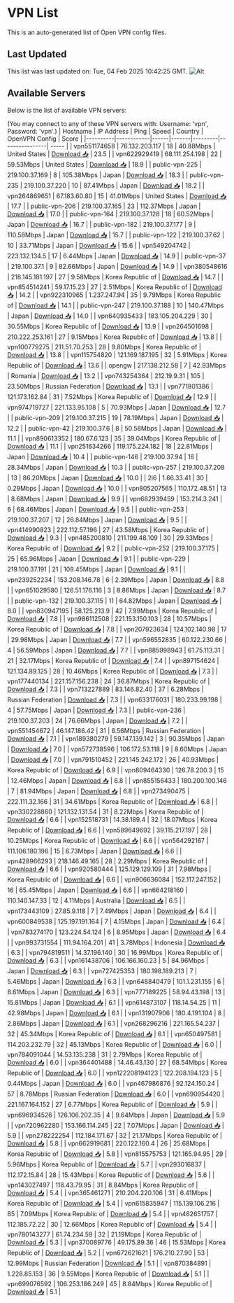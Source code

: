 # VPN List

This is an auto-generated list of Open VPN config files.

## Last Updated

This list was last updated on: Tue, 04 Feb 2025 10:42:25 GMT.
![Alt](https://repobeats.axiom.co/api/embed/186b98318ef1479477931607c1ad7d823f12451f.svg "Repobeats analytics image")

## Available Servers

Below is the list of available VPN servers:

(You may connect to any of these VPN servers with: Username: 'vpn', Password: 'vpn'.)
| Hostname | IP Address | Ping | Speed | Country | OpenVPN Config | Score |
|----------|------------|------|-------|---------|----------------| ----- |
| vpn551174658 | 76.132.203.117 | 18 | 40.88Mbps | United States | [Download 📥](./configs/server_0_US.ovpn) | 23.5 |
| vpn622929419 | 68.111.254.198 | 22 | 59.53Mbps | United States | [Download 📥](./configs/server_1_US.ovpn) | 18.9 |
| public-vpn-225 | 219.100.37.169 | 8 | 105.38Mbps | Japan | [Download 📥](./configs/server_2_JP.ovpn) | 18.3 |
| public-vpn-235 | 219.100.37.220 | 10 | 87.41Mbps | Japan | [Download 📥](./configs/server_3_JP.ovpn) | 18.2 |
| vpn264869651 | 67.183.60.80 | 15 | 41.01Mbps | United States | [Download 📥](./configs/server_4_US.ovpn) | 17.7 |
| public-vpn-206 | 219.100.37.165 | 23 | 112.37Mbps | Japan | [Download 📥](./configs/server_5_JP.ovpn) | 17.0 |
| public-vpn-164 | 219.100.37.128 | 18 | 60.52Mbps | Japan | [Download 📥](./configs/server_6_JP.ovpn) | 16.7 |
| public-vpn-182 | 219.100.37.177 | 9 | 110.58Mbps | Japan | [Download 📥](./configs/server_7_JP.ovpn) | 15.7 |
| public-vpn-122 | 219.100.37.62 | 10 | 33.71Mbps | Japan | [Download 📥](./configs/server_8_JP.ovpn) | 15.6 |
| vpn549204742 | 223.132.134.5 | 17 | 6.44Mbps | Japan | [Download 📥](./configs/server_9_JP.ovpn) | 14.9 |
| public-vpn-37 | 219.100.37.1 | 9 | 82.66Mbps | Japan | [Download 📥](./configs/server_10_JP.ovpn) | 14.9 |
| vpn380548616 | 218.145.181.197 | 27 | 9.58Mbps | Korea Republic of | [Download 📥](./configs/server_11_KR.ovpn) | 14.7 |
| vpn854514241 | 59.17.15.23 | 27 | 2.51Mbps | Korea Republic of | [Download 📥](./configs/server_12_KR.ovpn) | 14.2 |
| vpn922310965 | 1.237.247.94 | 35 | 9.79Mbps | Korea Republic of | [Download 📥](./configs/server_13_KR.ovpn) | 14.1 |
| public-vpn-247 | 219.100.37.188 | 10 | 140.47Mbps | Japan | [Download 📥](./configs/server_14_JP.ovpn) | 14.0 |
| vpn640935433 | 183.105.204.229 | 30 | 30.55Mbps | Korea Republic of | [Download 📥](./configs/server_15_KR.ovpn) | 13.9 |
| vpn264501698 | 210.222.253.161 | 27 | 9.15Mbps | Korea Republic of | [Download 📥](./configs/server_16_KR.ovpn) | 13.8 |
| vpn100779275 | 211.51.70.253 | 28 | 9.80Mbps | Korea Republic of | [Download 📥](./configs/server_17_KR.ovpn) | 13.8 |
| vpn115754820 | 121.169.187.195 | 32 | 5.91Mbps | Korea Republic of | [Download 📥](./configs/server_18_KR.ovpn) | 13.6 |
| opengw | 217.138.212.58 | 7 | 42.93Mbps | Romania | [Download 📥](./configs/server_19_RO.ovpn) | 13.2 |
| vpn743254364 | 212.19.9.31 | 105 | 23.50Mbps | Russian Federation | [Download 📥](./configs/server_20_RU.ovpn) | 13.1 |
| vpn771801386 | 121.173.162.84 | 31 | 7.52Mbps | Korea Republic of | [Download 📥](./configs/server_21_KR.ovpn) | 12.9 |
| vpn974719727 | 221.133.95.108 | 5 | 70.93Mbps | Japan | [Download 📥](./configs/server_22_JP.ovpn) | 12.7 |
| public-vpn-209 | 219.100.37.215 | 19 | 78.19Mbps | Japan | [Download 📥](./configs/server_23_JP.ovpn) | 12.2 |
| public-vpn-42 | 219.100.37.6 | 8 | 50.58Mbps | Japan | [Download 📥](./configs/server_24_JP.ovpn) | 11.1 |
| vpn890613352 | 180.67.6.123 | 35 | 39.04Mbps | Korea Republic of | [Download 📥](./configs/server_25_KR.ovpn) | 11.1 |
| vpn251634266 | 119.175.224.182 | 18 | 22.81Mbps | Japan | [Download 📥](./configs/server_26_JP.ovpn) | 10.4 |
| public-vpn-146 | 219.100.37.94 | 16 | 28.34Mbps | Japan | [Download 📥](./configs/server_27_JP.ovpn) | 10.3 |
| public-vpn-257 | 219.100.37.208 | 13 | 86.20Mbps | Japan | [Download 📥](./configs/server_28_JP.ovpn) | 10.0 |
| 2i6 | 1.66.33.41 | 30 | 0.29Mbps | Japan | [Download 📥](./configs/server_29_JP.ovpn) | 10.0 |
| vpn805207565 | 110.172.48.51 | 13 | 8.68Mbps | Japan | [Download 📥](./configs/server_30_JP.ovpn) | 9.9 |
| vpn682939459 | 153.214.3.241 | 6 | 68.46Mbps | Japan | [Download 📥](./configs/server_31_JP.ovpn) | 9.5 |
| public-vpn-253 | 219.100.37.207 | 12 | 26.84Mbps | Japan | [Download 📥](./configs/server_32_JP.ovpn) | 9.5 |
| vpn414990823 | 222.112.57.196 | 27 | 43.58Mbps | Korea Republic of | [Download 📥](./configs/server_33_KR.ovpn) | 9.3 |
| vpn485200810 | 211.199.48.109 | 30 | 29.33Mbps | Korea Republic of | [Download 📥](./configs/server_34_KR.ovpn) | 9.2 |
| public-vpn-252 | 219.100.37.175 | 25 | 65.96Mbps | Japan | [Download 📥](./configs/server_35_JP.ovpn) | 9.1 |
| public-vpn-229 | 219.100.37.191 | 21 | 109.45Mbps | Japan | [Download 📥](./configs/server_36_JP.ovpn) | 9.1 |
| vpn239252234 | 153.208.146.78 | 6 | 2.39Mbps | Japan | [Download 📥](./configs/server_37_JP.ovpn) | 8.8 |
| vpn651029580 | 126.51.176.116 | 3 | 8.86Mbps | Japan | [Download 📥](./configs/server_38_JP.ovpn) | 8.7 |
| public-vpn-132 | 219.100.37.115 | 11 | 64.82Mbps | Japan | [Download 📥](./configs/server_39_JP.ovpn) | 8.0 |
| vpn830947195 | 58.125.213.9 | 42 | 7.99Mbps | Korea Republic of | [Download 📥](./configs/server_40_KR.ovpn) | 7.8 |
| vpn986112508 | 221.153.150.103 | 28 | 10.57Mbps | Korea Republic of | [Download 📥](./configs/server_41_KR.ovpn) | 7.8 |
| vpn207923634 | 124.102.140.98 | 17 | 29.98Mbps | Japan | [Download 📥](./configs/server_42_JP.ovpn) | 7.7 |
| vpn596552835 | 60.122.230.66 | 4 | 56.59Mbps | Japan | [Download 📥](./configs/server_43_JP.ovpn) | 7.7 |
| vpn885998943 | 61.75.113.31 | 21 | 32.17Mbps | Korea Republic of | [Download 📥](./configs/server_44_KR.ovpn) | 7.4 |
| vpn897154624 | 121.134.89.125 | 28 | 10.46Mbps | Korea Republic of | [Download 📥](./configs/server_45_KR.ovpn) | 7.3 |
| vpn177440134 | 221.157.156.238 | 24 | 36.87Mbps | Korea Republic of | [Download 📥](./configs/server_46_KR.ovpn) | 7.3 |
| vpn713227889 | 83.146.82.40 | 37 | 6.28Mbps | Russian Federation | [Download 📥](./configs/server_47_RU.ovpn) | 7.3 |
| vpn633176031 | 180.233.99.198 | 4 | 57.75Mbps | Japan | [Download 📥](./configs/server_48_JP.ovpn) | 7.3 |
| public-vpn-236 | 219.100.37.203 | 24 | 76.66Mbps | Japan | [Download 📥](./configs/server_49_JP.ovpn) | 7.2 |
| vpn551454672 | 46.147.186.42 | 31 | 6.56Mbps | Russian Federation | [Download 📥](./configs/server_50_RU.ovpn) | 7.1 |
| vpn189380279 | 59.147.139.142 | 3 | 90.35Mbps | Japan | [Download 📥](./configs/server_51_JP.ovpn) | 7.0 |
| vpn572738596 | 106.172.53.118 | 9 | 8.60Mbps | Japan | [Download 📥](./configs/server_52_JP.ovpn) | 7.0 |
| vpn791510452 | 221.145.242.172 | 26 | 40.93Mbps | Korea Republic of | [Download 📥](./configs/server_53_KR.ovpn) | 6.9 |
| vpn809464330 | 126.78.200.3 | 15 | 12.46Mbps | Japan | [Download 📥](./configs/server_54_JP.ovpn) | 6.8 |
| vpn855156433 | 180.200.100.146 | 7 | 81.94Mbps | Japan | [Download 📥](./configs/server_55_JP.ovpn) | 6.8 |
| vpn273490475 | 222.111.32.166 | 31 | 34.61Mbps | Korea Republic of | [Download 📥](./configs/server_56_KR.ovpn) | 6.8 |
| vpn330228860 | 121.132.131.54 | 31 | 8.22Mbps | Korea Republic of | [Download 📥](./configs/server_57_KR.ovpn) | 6.6 |
| vpn152518731 | 14.38.189.4 | 32 | 18.07Mbps | Korea Republic of | [Download 📥](./configs/server_58_KR.ovpn) | 6.6 |
| vpn589649692 | 39.115.217.197 | 28 | 10.25Mbps | Korea Republic of | [Download 📥](./configs/server_59_KR.ovpn) | 6.6 |
| vpn564292167 | 111.106.180.196 | 15 | 6.73Mbps | Japan | [Download 📥](./configs/server_60_JP.ovpn) | 6.6 |
| vpn428966293 | 218.146.49.165 | 28 | 2.29Mbps | Korea Republic of | [Download 📥](./configs/server_61_KR.ovpn) | 6.6 |
| vpn920580444 | 125.129.129.109 | 31 | 7.98Mbps | Korea Republic of | [Download 📥](./configs/server_62_KR.ovpn) | 6.6 |
| vpn906636084 | 152.117.247.152 | 16 | 65.45Mbps | Japan | [Download 📥](./configs/server_63_JP.ovpn) | 6.6 |
| vpn664218160 | 110.140.147.33 | 12 | 4.11Mbps | Australia | [Download 📥](./configs/server_64_AU.ovpn) | 6.5 |
| vpn173443109 | 27.85.9.118 | 7 | 7.49Mbps | Japan | [Download 📥](./configs/server_65_JP.ovpn) | 6.4 |
| vpn600849538 | 125.197.191.164 | 7 | 4.15Mbps | Japan | [Download 📥](./configs/server_66_JP.ovpn) | 6.4 |
| vpn783274170 | 123.224.54.124 | 6 | 8.95Mbps | Japan | [Download 📥](./configs/server_67_JP.ovpn) | 6.4 |
| vpn993731554 | 111.94.164.201 | 41 | 3.78Mbps | Indonesia | [Download 📥](./configs/server_68_ID.ovpn) | 6.3 |
| vpn794819511 | 14.37.196.140 | 30 | 16.99Mbps | Korea Republic of | [Download 📥](./configs/server_69_KR.ovpn) | 6.3 |
| vpn161438706 | 106.166.160.23 | 5 | 84.96Mbps | Japan | [Download 📥](./configs/server_70_JP.ovpn) | 6.3 |
| vpn727425353 | 180.198.189.213 | 7 | 5.46Mbps | Japan | [Download 📥](./configs/server_71_JP.ovpn) | 6.3 |
| vpn648840479 | 101.1.231.155 | 6 | 8.61Mbps | Japan | [Download 📥](./configs/server_72_JP.ovpn) | 6.3 |
| vpn777189225 | 58.94.43.198 | 13 | 15.81Mbps | Japan | [Download 📥](./configs/server_73_JP.ovpn) | 6.1 |
| vpn614873107 | 118.14.54.25 | 11 | 42.98Mbps | Japan | [Download 📥](./configs/server_74_JP.ovpn) | 6.1 |
| vpn131907906 | 180.4.191.104 | 8 | 2.86Mbps | Japan | [Download 📥](./configs/server_75_JP.ovpn) | 6.1 |
| vpn268296216 | 221.165.54.237 | 32 | 45.34Mbps | Korea Republic of | [Download 📥](./configs/server_76_KR.ovpn) | 6.1 |
| vpn650497581 | 114.203.232.79 | 32 | 45.13Mbps | Korea Republic of | [Download 📥](./configs/server_77_KR.ovpn) | 6.0 |
| vpn784091044 | 14.53.135.238 | 31 | 2.79Mbps | Korea Republic of | [Download 📥](./configs/server_78_KR.ovpn) | 6.0 |
| vpn364401488 | 14.46.43.130 | 27 | 68.54Mbps | Korea Republic of | [Download 📥](./configs/server_79_KR.ovpn) | 6.0 |
| vpn122208194123 | 122.208.194.123 | 5 | 0.44Mbps | Japan | [Download 📥](./configs/server_80_JP.ovpn) | 6.0 |
| vpn467986876 | 92.124.150.24 | 57 | 8.78Mbps | Russian Federation | [Download 📥](./configs/server_81_RU.ovpn) | 6.0 |
| vpn690954420 | 221.167.164.152 | 27 | 6.77Mbps | Korea Republic of | [Download 📥](./configs/server_82_KR.ovpn) | 5.9 |
| vpn696934526 | 126.106.202.35 | 4 | 9.64Mbps | Japan | [Download 📥](./configs/server_83_JP.ovpn) | 5.9 |
| vpn720962280 | 153.166.114.245 | 22 | 7.07Mbps | Japan | [Download 📥](./configs/server_84_JP.ovpn) | 5.9 |
| vpn278222254 | 112.184.171.67 | 32 | 21.17Mbps | Korea Republic of | [Download 📥](./configs/server_85_KR.ovpn) | 5.8 |
| vpn662919681 | 220.122.160.4 | 26 | 25.68Mbps | Korea Republic of | [Download 📥](./configs/server_86_KR.ovpn) | 5.8 |
| vpn815575753 | 121.165.94.95 | 29 | 5.96Mbps | Korea Republic of | [Download 📥](./configs/server_87_KR.ovpn) | 5.7 |
| vpn293016837 | 112.172.15.84 | 28 | 15.43Mbps | Korea Republic of | [Download 📥](./configs/server_88_KR.ovpn) | 5.6 |
| vpn143027497 | 118.43.79.95 | 31 | 8.84Mbps | Korea Republic of | [Download 📥](./configs/server_89_KR.ovpn) | 5.4 |
| vpn365461271 | 210.204.220.106 | 31 | 6.41Mbps | Korea Republic of | [Download 📥](./configs/server_90_KR.ovpn) | 5.4 |
| vpn615835947 | 115.139.106.216 | 85 | 7.09Mbps | Korea Republic of | [Download 📥](./configs/server_91_KR.ovpn) | 5.4 |
| vpn482651757 | 112.185.72.22 | 30 | 12.66Mbps | Korea Republic of | [Download 📥](./configs/server_92_KR.ovpn) | 5.4 |
| vpn780143277 | 61.74.234.59 | 32 | 21.19Mbps | Korea Republic of | [Download 📥](./configs/server_93_KR.ovpn) | 5.3 |
| vpn370089776 | 49.175.89.36 | 46 | 15.53Mbps | Korea Republic of | [Download 📥](./configs/server_94_KR.ovpn) | 5.2 |
| vpn672621621 | 176.210.27.90 | 53 | 12.99Mbps | Russian Federation | [Download 📥](./configs/server_95_RU.ovpn) | 5.1 |
| vpn870384891 | 1.228.85.153 | 36 | 9.55Mbps | Korea Republic of | [Download 📥](./configs/server_96_KR.ovpn) | 5.1 |
| vpn699076592 | 106.253.186.249 | 45 | 8.84Mbps | Korea Republic of | [Download 📥](./configs/server_97_KR.ovpn) | 5.1 |
